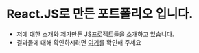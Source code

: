 # React.JS로 만든 포트폴리오 입니다.

- 저에 대한 소개와 제가만든 JS프로젝트들을 소개하고 있습니다.
- 결과물에 대해 확인하시려면 [여기](https://wonyoungyun.github.io/portfolio/)를 확인해 주세요
